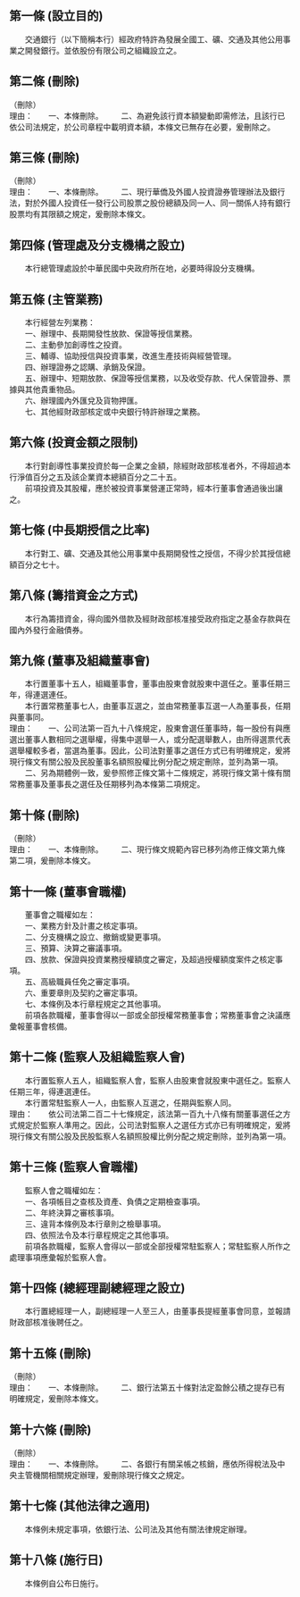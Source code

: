 第一條 (設立目的)
-----------------
　　交通銀行（以下簡稱本行）經政府特許為發展全國工、礦、交通及其他公用事業之開發銀行。並依股份有限公司之組織設立之。  


第二條 (刪除)
-------------
（刪除）  
理由：　　一、本條刪除。
　　二、為避免該行資本額變動即需修法，且該行已依公司法規定，於公司章程中載明資本額，本條文已無存在必要，爰刪除之。

第三條 (刪除)
-------------
（刪除）  
理由：　　一、本條刪除。
　　二、現行華僑及外國人投資證券管理辦法及銀行法，對於外國人投資任一發行公司股票之股份總額及同一人、同一關係人持有銀行股票均有其限額之規定，爰刪除本條文。

第四條 (管理處及分支機構之設立)
-------------------------------
　　本行總管理處設於中華民國中央政府所在地，必要時得設分支機構。  


第五條 (主管業務)
-----------------
　　本行經營左列業務：  
　　一、辦理中、長期開發性放款、保證等授信業務。  
　　二、主動參加創導性之投資。  
　　三、輔導、協助授信與投資事業，改進生產技術與經營管理。  
　　四、辦理證券之認購、承銷及保證。  
　　五、辦理中、短期放款、保證等授信業務，以及收受存款、代人保管證券、票據與其他貴重物品。  
　　六、辦理國內外匯兌及貨物押匯。  
　　七、其他經財政部核定或中央銀行特許辦理之業務。  


第六條 (投資金額之限制)
-----------------------
　　本行對創導性事業投資於每一企業之金額，除經財政部核准者外，不得超過本行淨值百分之五及該企業資本總額百分之二十五。  
　　前項投資及其股權，應於被投資事業營運正常時，經本行董事會通過後出讓之。  


第七條 (中長期授信之比率)
-------------------------
　　本行對工、礦、交通及其他公用事業中長期開發性之授信，不得少於其授信總額百分之七十。  


第八條 (籌措資金之方式)
-----------------------
　　本行為籌措資金，得向國外借款及經財政部核准接受政府指定之基金存款與在國內外發行金融債券。  


第九條 (董事及組織董事會)
-------------------------
　　本行置董事十五人，組織董事會，董事由股東會就股東中選任之。董事任期三年，得連選連任。  
　　本行置常務董事七人，由董事互選之，並由常務董事互選一人為董事長，任期與董事同。  
理由：　　一、公司法第一百九十八條規定，股東會選任董事時，每一股份有與應選出董事人數相同之選舉權，得集中選舉一人，或分配選舉數人，由所得選票代表選舉權較多者，當選為董事。因此，公司法對董事之選任方式已有明確規定，爰將現行條文有關公股及民股董事名額照股權比例分配之規定刪除，並列為第一項。
　　二、另為期體例一致，爰參照修正條文第十二條規定，將現行條文第十條有關常務董事及董事長之選任及任期移列為本條第二項規定。

第十條 (刪除)
-------------
（刪除）  
理由：　　一、本條刪除。
　　二、現行條文規範內容已移列為修正條文第九條第二項，爰刪除本條文。

第十一條 (董事會職權)
---------------------
　　董事會之職權如左：  
　　一、業務方針及計畫之核定事項。  
　　二、分支機構之設立、撤銷或變更事項。  
　　三、預算、決算之審議事項。  
　　四、放款、保證與投資業務授權額度之審定，及超過授權額度案件之核定事項。  
　　五、高級職員任免之審定事項。  
　　六、重要章則及契約之審定事項。  
　　七、本條例及本行章程規定之其他事項。  
　　前項各款職權，董事會得以一部或全部授權常務董事會；常務董事會之決議應彙報董事會核備。  


第十二條 (監察人及組織監察人會)
-------------------------------
　　本行置監察人五人，組織監察人會，監察人由股東會就股東中選任之。監察人任期三年，得連選連任。  
　　本行置常駐監察人一人，由監察人互選之，任期與監察人同。  
理由：　　依公司法第二百二十七條規定，該法第一百九十八條有關董事選任之方式規定於監察人準用之。因此，公司法對監察人之選任方式亦已有明確規定，爰將現行條文有關公股及民股監察人名額照股權比例分配之規定刪除，並列為第一項。

第十三條 (監察人會職權)
-----------------------
　　監察人會之職權如左：  
　　一、各項帳目之查核及資產、負債之定期檢查事項。  
　　二、年終決算之審核事項。  
　　三、違背本條例及本行章則之檢舉事項。  
　　四、依照法令及本行章程規定之其他事項。  
　　前項各款職權，監察人會得以一部或全部授權常駐監察人；常駐監察人所作之處理事項應彙報於監察人會。  


第十四條 (總經理副總經理之設立)
-------------------------------
　　本行置總經理一人，副總經理一人至三人，由董事長提經董事會同意，並報請財政部核准後聘任之。  


第十五條 (刪除)
---------------
（刪除）  
理由：　　一、本條刪除。
　　二、銀行法第五十條對法定盈餘公積之提存已有明確規定，爰刪除本條文。

第十六條 (刪除)
---------------
（刪除）  
理由：　　一、本條刪除。
　　二、各銀行有關呆帳之核銷，應依所得稅法及中央主管機關相關規定辦理，爰刪除現行條文之規定。

第十七條 (其他法律之適用)
-------------------------
　　本條例未規定事項，依銀行法、公司法及其他有關法律規定辦理。  


第十八條 (施行日)
-----------------
　　本條例自公布日施行。